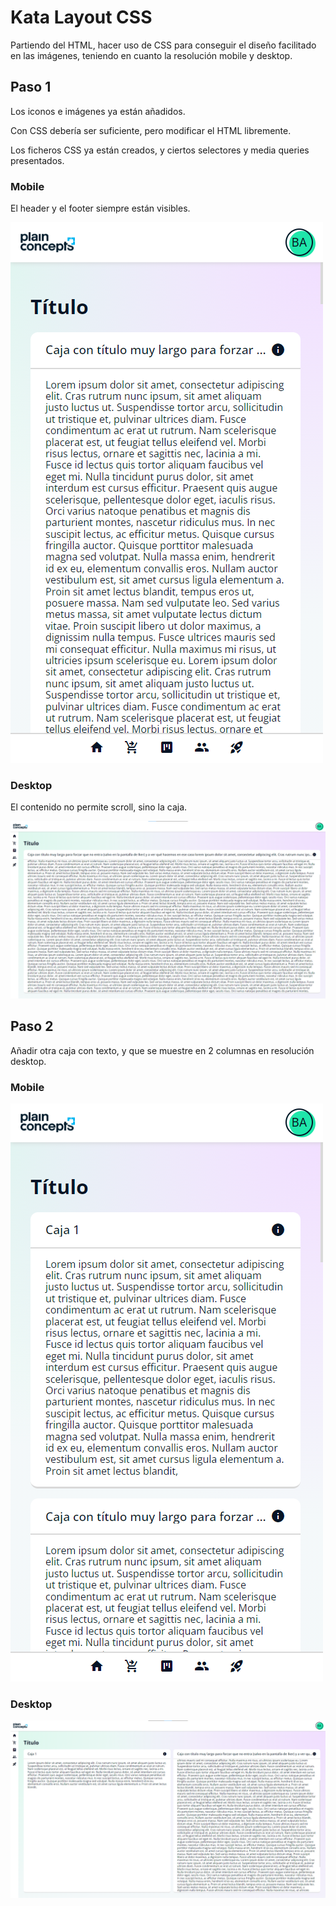 # Kata Layout CSS

Partiendo del HTML, hacer uso de CSS para conseguir el diseño facilitado en las imágenes, teniendo en cuanto la resolución mobile y desktop.

## Paso 1

Los iconos e imágenes ya están añadidos.

Con CSS debería ser suficiente, pero modificar el HTML libremente.

Los ficheros CSS ya están creados, y ciertos selectores y media queries presentados.

### Mobile 

El header y el footer siempre están visibles.

![Image](step1-mobile.png "Mobile")

### Desktop

El contenido no permite scroll, sino la caja.

![Image](step1-desktop.png "Desktop")


## Paso 2

Añadir otra caja con texto, y que se muestre en 2 columnas en resolución desktop.

### Mobile 

![Image](step2-mobile.png "Mobile")

### Desktop

![Image](step2-desktop.png "Desktop")